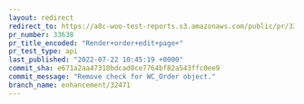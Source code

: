 ```yaml
---
layout: redirect
redirect_to: https://a8c-woo-test-reports.s3.amazonaws.com/public/pr/33638/api/index.html
pr_number: 33638
pr_title_encoded: "Render+order+edit+page+"
pr_test_type: api
last_published: "2022-07-22 10:45:19 +0000"
commit_sha: e671a2aa47310bdcad0ce7764bf82a543ffc0ee9
commit_message: "Remove check for WC_Order object."
branch_name: enhancement/32471
---
```

